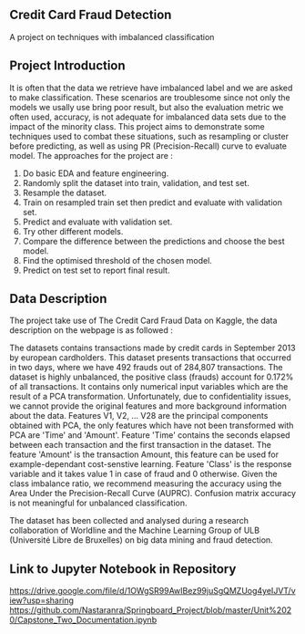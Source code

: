 ## Credit Card Fraud Detection

A project on techniques with imbalanced classification

## Project Introduction

It is often that the data we retrieve have imbalanced label and we are asked to make classification. These scenarios are troublesome since not only the models we usally use bring poor result, but also the evaluation metric we often used, accuracy, is not adequate for imbalanced data sets due to the impact of the minority class. This project aims to demonstrate some techniques used to combat these situations, such as resampling or cluster before predicting, as well as using PR (Precision-Recall) curve to evaluate model. The approaches for the project are :


1. Do basic EDA and feature engineering.
2. Randomly split the dataset into train, validation, and test set.
3. Resample the dataset.
4. Train on resampled train set then predict and evaluate with validation set.
5. Predict and evaluate with validation set.
6. Try other different models.
7. Compare the difference between the predictions and choose the best model.
8. Find the optimised threshold of the chosen model.
9. Predict on test set to report final result.

## Data Description


The project take use of The Credit Card Fraud Data on Kaggle, the data description on the webpage is as followed :

The datasets contains transactions made by credit cards in September 2013 by european cardholders. This dataset presents transactions that occurred in two days, where we have 492 frauds out of 284,807 transactions. The dataset is highly unbalanced, the positive class (frauds) account for 0.172% of all transactions.
It contains only numerical input variables which are the result of a PCA transformation. Unfortunately, due to confidentiality issues, we cannot provide the original features and more background information about the data. Features V1, V2, ... V28 are the principal components obtained with PCA, the only features which have not been transformed with PCA are 'Time' and 'Amount'. Feature 'Time' contains the seconds elapsed between each transaction and the first transaction in the dataset. The feature 'Amount' is the transaction Amount, this feature can be used for example-dependant cost-senstive learning. Feature 'Class' is the response variable and it takes value 1 in case of fraud and 0 otherwise.
Given the class imbalance ratio, we recommend measuring the accuracy using the Area Under the Precision-Recall Curve (AUPRC). Confusion matrix accuracy is not meaningful for unbalanced classification.

The dataset has been collected and analysed during a research collaboration of Worldline and the Machine Learning Group of ULB (Université Libre de Bruxelles) on big data mining and fraud detection. 


## Link to Jupyter Notebook in Repository

https://drive.google.com/file/d/1OWgSR99AwIBez99juSgQMZUog4yeIJVT/view?usp=sharing
https://github.com/Nastaranra/Springboard_Project/blob/master/Unit%2020/Capstone_Two_Documentation.ipynb
